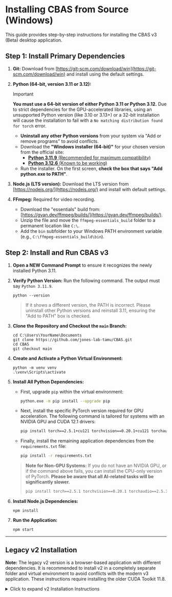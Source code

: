 # Installing CBAS from Source (Windows)

This guide provides step-by-step instructions for installing the CBAS v3 (Beta) desktop application.

## Step 1: Install Primary Dependencies

1.  **Git:** Download from [https://git-scm.com/download/win](https://git-scm.com/download/win) and install using the default settings.

2.  **Python (64-bit, version 3.11 or 3.12):**

    > [!IMPORTANT]
    > **You must use a 64-bit version of either Python 3.11 or Python 3.12.**
    > Due to strict dependencies for the GPU-accelerated libraries, using an unsupported Python version (like 3.10 or 3.13+) or a 32-bit installation will cause the installation to fail with a `No matching distribution found for torch` error.

    *   **Uninstall any other Python versions** from your system via "Add or remove programs" to avoid conflicts.
    *   Download the **"Windows installer (64-bit)"** for your chosen version from the official site:
        *   [**Python 3.11.9** (Recommended for maximum compatibility)](https://www.python.org/downloads/release/python-3119/)
        *   [**Python 3.12.6** (Known to be working)](https://www.python.org/downloads/release/python-3126/)
    *   Run the installer. On the first screen, **check the box that says "Add python.exe to PATH"**.

3.  **Node.js (LTS version):** Download the LTS version from [https://nodejs.org/](https://nodejs.org/) and install with default settings.

4.  **FFmpeg:** Required for video recording.
    *   Download the "essentials" build from: [https://gyan.dev/ffmpeg/builds/](https://gyan.dev/ffmpeg/builds/).
    *   Unzip the file and move the `ffmpeg-essentials_build` folder to a permanent location like `C:\`.
    *   Add the `bin` subfolder to your Windows PATH environment variable (e.g., `C:\ffmpeg-essentials_build\bin`).

## Step 2: Install and Run CBAS v3

1.  **Open a NEW Command Prompt** to ensure it recognizes the newly installed Python 3.11.

2.  **Verify Python Version:** Run the following command. The output must say `Python 3.11.9`.
    ```
    python --version
    ```
    > If it shows a different version, the PATH is incorrect. Please uninstall other Python versions and reinstall 3.11, ensuring the "Add to PATH" box is checked.

3.  **Clone the Repository and Checkout the `main` Branch:**
    ```
    cd C:\Users\YourName\Documents
    git clone https://github.com/jones-lab-tamu/CBAS.git
    cd CBAS
    git checkout main
    ```

4.  **Create and Activate a Python Virtual Environment:**
    ```
    python -m venv venv
    .\venv\Scripts\activate
    ```

5.  **Install All Python Dependencies:**

    *   First, upgrade `pip` within the virtual environment:
        ```bash
        python.exe -m pip install --upgrade pip
        ```

    *   Next, install the specific PyTorch version required for GPU acceleration.
        The following command is tailored for systems with an NVIDIA GPU and CUDA 12.1 drivers:
        ```bash
        pip install torch==2.5.1+cu121 torchvision==0.20.1+cu121 torchaudio==2.5.1+cu121 --extra-index-url https://download.pytorch.org/whl/cu121
        ```

    *   Finally, install the remaining application dependencies from the `requirements.txt` file:
        ```bash
        pip install -r requirements.txt
        ```

    > **Note for Non-GPU Systems:**
	> If you do not have an NVIDIA GPU, or if the command above fails, you can install the CPU-only version of PyTorch. **Please be aware that all AI-related tasks will be significantly slower.**
	> ```bash
	> pip install torch==2.5.1 torchvision==0.20.1 torchaudio==2.5.1
	> ```

6.  **Install Node.js Dependencies:**
    ```
    npm install
    ```

7.  **Run the Application:**
    ```
    npm start
    ```

---
## Legacy v2 Installation

**Note:** The legacy v2 version is a browser-based application with different dependencies. It is recommended to install v2 in a completely separate folder and virtual environment to avoid conflicts with the modern v3 application. These instructions require installing the older CUDA Toolkit 11.8.

<details>
<summary>Click to expand v2 Installation Instructions</summary>

1.  **Install NVIDIA CUDA Toolkit 11.8:** Download and install from [NVIDIA's archive](https://developer.nvidia.com/cuda-11-8-0-download-archive). Use the "Express" installation.
2.  **Install Visual Studio Build Tools:** Download from [here](https://visualstudio.microsoft.com/visual-cpp-build-tools/) and select the "Desktop development with C++" workload.
3.  **Clone and Checkout `v2-stable` Branch:**
    ```
    git clone https://github.com/jones-lab-tamu/CBAS.git cbas-v2
    cd cbas-v2
    git checkout v2-stable
    ```
4.  **Create and Activate a Separate Virtual Environment:**
    ```
    python -m venv venv-v2
    .\venv-v2\Scripts\activate
    ```
5.  **Install Python Dependencies for v2:**
    ```
    pip install -r requirements.txt
    pip install torch torchvision torchaudio --index-url https://download.pytorch.org/whl/cu118
    ```
6.  **Run the Application:**
    ```
    python backend/app.py
    ```

</details>